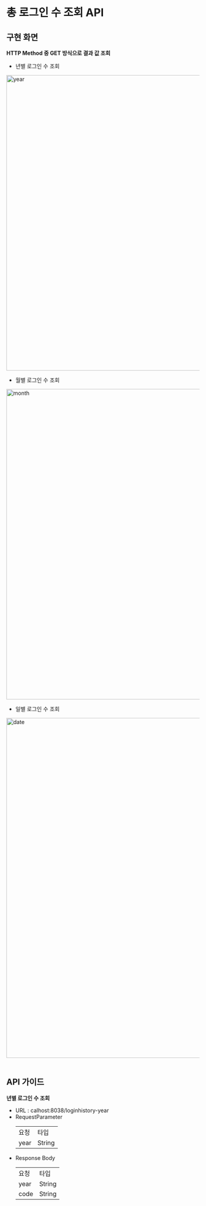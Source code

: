 # 총 로그인 수 조회 API

## 구현 화면    
**HTTP Method 중 GET 방식으로 결과 값 조회**
  - 년별 로그인 수 조회    
  <img width="770" alt="year" src="https://github.com/vihiolet/springProject/assets/108925254/5d480169-8caf-4fcf-b7d8-477e678267ee">    

  - 월별 로그인 수 조회    
  <img width="809" alt="month" src="https://github.com/vihiolet/springProject/assets/108925254/d7f2e4ae-2e85-4d49-98eb-53df33f13f88">    

  - 일별 로그인 수 조회    
  <img width="886" alt="date" src="https://github.com/vihiolet/springProject/assets/108925254/3967fa90-c219-4b28-9a79-d3bb8c6ac1db">
<br><br>

## API 가이드
**년별 로그인 수 조회**
- URL : calhost:8038/loginhistory-year
- RequestParameter
  <table>
    <tr>
      <td>요청</td>
      <td>타입</td>
    </tr>
    <tr>
      <td>year</td>
      <td>String</td>
    </tr>
  </table>    
- Response Body
  <table>
    <tr>
      <td>요청</td>
      <td>타입</td>
    </tr>
    <tr>
      <td>year</td>
      <td>String</td>
    </tr>
    <tr>
      <td>code</td>
      <td>String</td>
    </tr>
  </table>   
